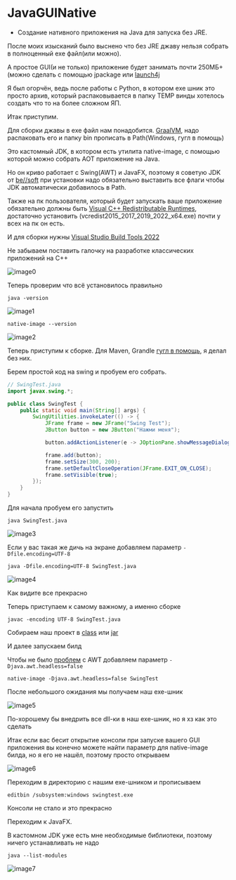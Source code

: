 # JavaGUINative

- Создание нативного приложения на Java для запуска без JRE.
  
После моих изысканий было выснено что без JRE джаву нельзя собрать в полноценный exe файл(или можно).

А простое GUI(и не только) приложение будет занимать почти 250МБ+(можно сделать с помощью jpackage или [launch4j](https://launch4j.sourceforge.net/)

Я был огорчён, ведь после работы с Python, в котором exe шник это просто архив, который распаковывается в папку TEMP винды хотелось создать что то на более сложном ЯП.

Итак приступим.

Для сборки джавы в exe файл нам понадобится. [GraalVM](https://www.graalvm.org/downloads/#), надо распаковать его и папку bin прописать в Path(Windows, гугл в помощь)

Это кастомный JDK, в котором есть утилита native-image, с помощью которой можно собрать AOT приложение на Java.

Но он криво работает с Swing(AWT) и JavaFX, поэтому я советую JDK от [be//soft](https://bell-sw.com/pages/downloads/native-image-kit/#nik-23-(jdk-17)) при установки надо обязательно выставить все флаги чтобы JDK автоматически добавилось в Path.

Также на пк пользователя, который будет запускать ваше приложение обязательно должны быть [Visual C++ Redistributable Runtimes](https://www.techpowerup.com/download/visual-c-redistributable-runtime-package-all-in-one/), достаточно установить (vcredist2015_2017_2019_2022_x64.exe) почти у всех на пк он есть.

И для сборки нужны [Visual Studio Build Tools 2022](https://aka.ms/vs/17/release/vs_BuildTools.exe)

Не забываем поставить галочку на разработке классических приложений на C++

![image0](https://github.com/user-attachments/assets/de4476e5-0e4c-4add-b0c2-e78cc48376db)

Теперь проверим что всё установилось правильно

``` 
java -version
```
![image1](https://github.com/user-attachments/assets/05f46b49-931b-4caf-a175-ba0e1cd195a9)

```
native-image --version
```
![image2](https://github.com/user-attachments/assets/f7b528ac-9cb3-4bf5-9208-473f6f3b8679)

Теперь приступим к сборке. Для Maven, Grandle [гугл в помощь](https://www.graalvm.org/latest/reference-manual/native-image/#build-a-native-executable-using-maven-or-gradle), я делал без них.

Берем простой код на swing и пробуем его собрать.

```java
// SwingTest.java
import javax.swing.*;

public class SwingTest {
    public static void main(String[] args) {
        SwingUtilities.invokeLater(() -> {
            JFrame frame = new JFrame("Swing Test");
            JButton button = new JButton("Нажми меня");

            button.addActionListener(e -> JOptionPane.showMessageDialog(frame, "Привет, Swing!"));

            frame.add(button);
            frame.setSize(300, 200);
            frame.setDefaultCloseOperation(JFrame.EXIT_ON_CLOSE);
            frame.setVisible(true);
        });
    }
}

```

Для начала пробуем его запустить
``` 
java SwingTest.java
```
![image3](https://github.com/user-attachments/assets/b332ea79-d77e-4545-9fbc-fa854378c218)

Если у вас такая же дичь на экране добавляем параметр ``` -Dfile.encoding=UTF-8 ``` 

```
java -Dfile.encoding=UTF-8 SwingTest.java
```
![image4](https://github.com/user-attachments/assets/dca6e7f3-610e-474a-9983-2ce614d9c460)

Как видите все прекрасно

Теперь приступаем к самому важному, а именно сборке

```
javac -encoding UTF-8 SwingTest.java
```
Собираем наш проект в [class](https://www.graalvm.org/latest/reference-manual/native-image/#from-a-class) или [jar](https://www.graalvm.org/latest/reference-manual/native-image/#from-a-jar-file)

И далее запускаем билд

Чтобы не было [проблем](https://stackoverflow.com/questions/76753136/graalvm-and-swing) с AWT добавляем параметр ``` -Djava.awt.headless=false ```

```
native-image -Djava.awt.headless=false SwingTest
```
После небольшого ожидания мы получаем наш exe-шник

![image5](https://github.com/user-attachments/assets/418fff09-81c2-4f76-b883-82a6dbc41f67)

По-хорошему бы внедрить все dll-ки в наш exe-шник, но я хз как это сделать

Итак если вас бесит открытие консоли при запуске вашего GUI приложения вы конечно можете найти параметр для native-image билда, но я его не нашёл, поэтому просто открываем 

![image6](https://github.com/user-attachments/assets/fe8804d5-0e57-47f8-94f4-7ee1cc36c8ee)

Переходим в директорию с нашим exe-шником и прописываем 

```
editbin /subsystem:windows swingtest.exe
```

Консоли не стало и это прекрасно

Переходим к JavaFX.

В кастомном JDK уже есть мне необходимые библиотеки, поэтому ничего устанавливать не надо

```
java --list-modules
```

![image7](https://github.com/user-attachments/assets/408d7e87-12d7-4981-b362-614b4fe96fd0)









 
